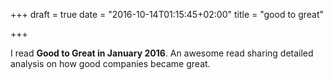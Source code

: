 +++
draft = true
date = "2016-10-14T01:15:45+02:00"
title = "good to great"

+++

I read **Good to Great in January 2016**. An awesome read sharing detailed analysis on how good companies became great.
